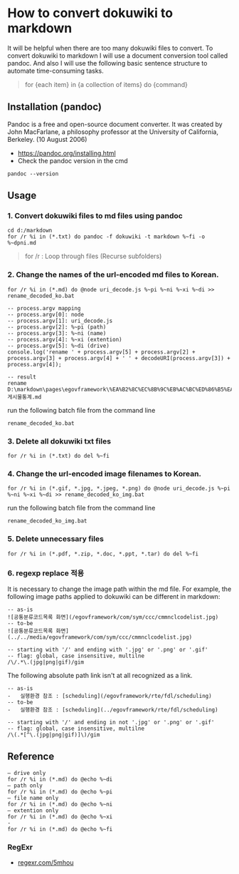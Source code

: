 # How to convert dokuwiki to markdown

It will be helpful when there are too many dokuwiki files to convert.
To convert dokuwiki to markdown I will use a document conversion tool called pandoc.
And also I will use the following basic sentence structure to automate time-consuming tasks.

> for {each item} in {a collection of items} do {command}

## Installation (pandoc)

Pandoc is a free and open-source document converter. It was created by John MacFarlane, a philosophy professor at the University of California, Berkeley. (10 August 2006)

- https://pandoc.org/installing.html
- Check the pandoc version in the cmd

```
pandoc --version
```

## Usage

### 1. Convert dokuwiki files to md files using pandoc

```
cd d:/markdown
for /r %i in (*.txt) do pandoc -f dokuwiki -t markdown %~fi -o %~dpni.md
```

> for /r : Loop through files (Recurse subfolders)

### 2. Change the names of the url-encoded md files to Korean.

```
for /r %i in (*.md) do @node uri_decode.js %~pi %~ni %~xi %~di >> rename_decoded_ko.bat
```

```
-- process.argv mapping
-- process.argv[0]: node
-- process.argv[1]: uri_decode.js
-- process.argv[2]: %~pi (path)
-- process.argv[3]: %~ni (name)
-- process.argv[4]: %~xi (extention)
-- process.argv[5]: %~di (drive)
console.log('rename ' + process.argv[5] + process.argv[2] + process.argv[3] + process.argv[4] + ' ' + decodeURI(process.argv[3]) + process.argv[4]);

-- result
rename D:\markdown\pages\egovframework\%EA%B2%8C%EC%8B%9C%EB%AC%BC%ED%86%B5%EA%B3%84.md 게시물통계.md
```

run the following batch file from the command line

```
rename_decoded_ko.bat
```

### 3. Delete all dokuwiki txt files

```
for /r %i in (*.txt) do del %~fi
```

### 4. Change the url-encoded image filenames to Korean.

```
for /r %i in (*.gif, *.jpg, *.jpeg, *.png) do @node uri_decode.js %~pi %~ni %~xi %~di >> rename_decoded_ko_img.bat
```

run the following batch file from the command line

```
rename_decoded_ko_img.bat
```

### 5. Delete unnecessary files

```
for /r %i in (*.pdf, *.zip, *.doc, *.ppt, *.tar) do del %~fi
```

### 6. regexp replace 적용

It is necessary to change the image path within the md file. For example, the following image paths applied to dokuwiki can be different in markdown:

```
-- as-is
![공통분류코드목록 화면](/egovframework/com/sym/ccc/cmmnclcodelist.jpg)
-- to-be
![공통분류코드목록 화면](../../media/egovframework/com/sym/ccc/cmmnclcodelist.jpg)
```

```
-- starting with '/' and ending with '.jpg' or '.png' or '.gif'
-- flag: global, case insensitive, multilne
/\/.*\.(jpg|png|gif)/gim
```

The following absolute path link isn't at all recognized as a link.

```
-- as-is
-   실행환경 참조 : [scheduling](/egovframework/rte/fdl/scheduling)
-- to-be
-   실행환경 참조 : [scheduling](../egovframework/rte/fdl/scheduling)
```

```
-- starting with '/' and ending in not '.jpg' or '.png' or '.gif'
-- flag: global, case insensitive, multilne
/\(.*[^\.(jpg|png|gif)]\)/gim
```

## Reference

```
– drive only
for /r %i in (*.md) do @echo %~di
– path only
for /r %i in (*.md) do @echo %~pi
– file name only
for /r %i in (*.md) do @echo %~ni
– extention only
for /r %i in (*.md) do @echo %~xi
-
for /r %i in (*.md) do @echo %~fi
```

### RegExr

- [regexr.com/5mhou](https://regexr.com/5ml92)
